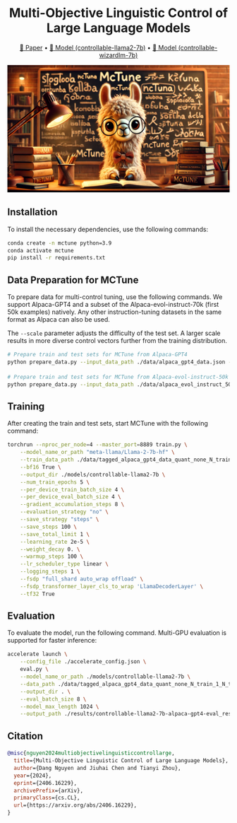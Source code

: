 <h1 align="center">Multi-Objective Linguistic Control of<br>Large Language Models</h1>

<p align="center">
  <a href="https://arxiv.org/abs/2406.16229">📃 Paper</a> •
  <a href="https://huggingface.co/umd-zhou-lab/controllable-llama2-7b">🤗 Model (controllable-llama2-7b)</a> •
  <a href="https://huggingface.co/umd-zhou-lab/controllable-wizardlm-7b">🤗 Model (controllable-wizardlm-7b)</a>
</p>

![Overview](assets/cover.webp)

## Installation

To install the necessary dependencies, use the following commands:

```bash
conda create -n mctune python=3.9
conda activate mctune
pip install -r requirements.txt
```

## Data Preparation for MCTune

To prepare data for multi-control tuning, use the following commands. We support Alpaca-GPT4 and a subset of the Alpaca-evol-instruct-70k (first 50k examples) natively. Any other instruction-tuning datasets in the same format as Alpaca can also be used.

The `--scale` parameter adjusts the difficulty of the test set. A larger scale results in more diverse control vectors further from the training distribution.

```bash
# Prepare train and test sets for MCTune from Alpaca-GPT4
python prepare_data.py --input_data_path ./data/alpaca_gpt4_data.json --scale 0.1

# Prepare train and test sets for MCTune from Alpaca-evol-instruct-50k
python prepare_data.py --input_data_path ./data/alpaca_evol_instruct_50k.json --scale 0.1
```

## Training

After creating the train and test sets, start MCTune with the following command:

```bash
torchrun --nproc_per_node=4 --master_port=8889 train.py \
    --model_name_or_path "meta-llama/Llama-2-7b-hf" \
    --train_data_path ./data/tagged_alpaca_gpt4_data_quant_none_N_train_1_N_test_5_max_num_tags_5_scale_0.1_new_eval_train.json \
    --bf16 True \
    --output_dir ./models/controllable-llama2-7b \
    --num_train_epochs 5 \
    --per_device_train_batch_size 4 \
    --per_device_eval_batch_size 4 \
    --gradient_accumulation_steps 8 \
    --evaluation_strategy "no" \
    --save_strategy "steps" \
    --save_steps 100 \
    --save_total_limit 1 \
    --learning_rate 2e-5 \
    --weight_decay 0. \
    --warmup_steps 100 \
    --lr_scheduler_type linear \
    --logging_steps 1 \
    --fsdp "full_shard auto_wrap offload" \
    --fsdp_transformer_layer_cls_to_wrap 'LlamaDecoderLayer' \
    --tf32 True
```

## Evaluation

To evaluate the model, run the following command. Multi-GPU evaluation is supported for faster inference:

```bash
accelerate launch \
    --config_file ./accelerate_config.json \
    eval.py \
    --model_name_or_path ./models/controllable-llama2-7b \
    --data_path ./data/tagged_alpaca_gpt4_data_quant_none_N_train_1_N_test_5_max_num_tags_5_scale_0.1_new_eval_test.json \
    --output_dir . \
    --eval_batch_size 8 \
    --model_max_length 1024 \
    --output_path ./results/controllable-llama2-7b-alpaca-gpt4-eval_results-10.json
```

## Citation

```bibtex
@misc{nguyen2024multiobjectivelinguisticcontrollarge,
  title={Multi-Objective Linguistic Control of Large Language Models}, 
  author={Dang Nguyen and Jiuhai Chen and Tianyi Zhou},
  year={2024},
  eprint={2406.16229},
  archivePrefix={arXiv},
  primaryClass={cs.CL},
  url={https://arxiv.org/abs/2406.16229}, 
}
```